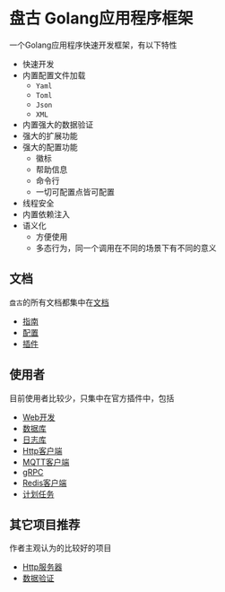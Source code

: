 # 盘古 Golang应用程序框架

一个Golang应用程序快速开发框架，有以下特性

- 快速开发
- 内置配置文件加载
    - `Yaml`
    - `Toml`
    - `Json`
    - `XML`
- 内置强大的数据验证
- 强大的扩展功能
- 强大的配置功能
    - 徽标
    - 帮助信息
    - 命令行
    - 一切可配置点皆可配置
- 线程安全
- 内置依赖注入
- 语义化
    - 方便使用
    - 多态行为，同一个调用在不同的场景下有不同的意义

## 文档

`盘古`的所有文档都集中在[文档](https://pangu.archtech.studio)
- [指南](https://pangu.archtech.studio/guide/)
- [配置](https://pangu.archtech.studio/config/)
- [插件](https://pangu.archtech.studio/plugin/)

## 使用者

目前使用者比较少，只集中在官方插件中，包括

- [Web开发](https://github.com/pangum/web)
- [数据库](https://github.com/pangum/database)
- [日志库](https://github.com/pangum/logging)
- [Http客户端](https://github.com/pangum/http)
- [MQTT客户端](https://github.com/pangum/mqtt)
- [gRPC](https://github.com/pangum/grpc)
- [Redis客户端](https://github.com/pangum/redis)
- [计划任务](https://github.com/pangum/schedule)

## 其它项目推荐

作者主观认为的比较好的项目

- [Http服务器](https://github.com/storezhang/echox)
- [数据验证](https://github.com/goexl/xiren)
